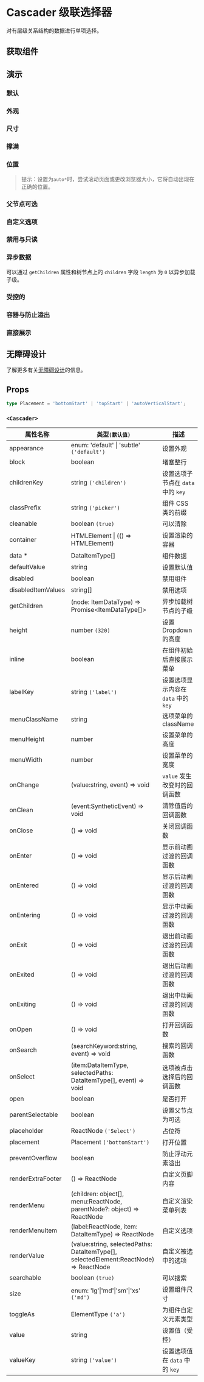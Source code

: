 # Cascader 级联选择器

对有层级关系结构的数据进行单项选择。

## 获取组件

<!--{include:(components/cascader/fragments/import.md)}-->

## 演示

### 默认

<!--{include:`basic.md`}-->

### 外观

<!--{include:`appearance.md`}-->

### 尺寸

<!--{include:`size.md`}-->

### 撑满

<!--{include:`block.md`}-->

### 位置

<!--{include:`placement.md`}-->

> 提示：设置为`auto*`时，尝试滚动页面或更改浏览器大小，它将自动出现在正确的位置。

### 父节点可选

<!--{include:`parent-selectable.md`}-->

### 自定义选项

<!--{include:`custom.md`}-->

### 禁用与只读

<!--{include:`disabled.md`}-->

### 异步数据

可以通过 `getChildren` 属性和树节点上的 `children` 字段 `length` 为 `0` 以异步加载子级。

<!--{include:`async.md`}-->

### 受控的

<!--{include:`controlled.md`}-->

### 容器与防止溢出

<!--{include:`container.md`}-->

### 直接展示

<!--{include:`inline.md`}-->

## 无障碍设计

了解更多有关[无障碍设计](../guide/accessibility)的信息。

## Props

<!--{include:(_common/types/data-item-type.md)}-->

```ts
type Placement = 'bottomStart' | 'topStart' | 'autoVerticalStart';
```

### `<Cascader>`

| 属性名称           | 类型`(默认值)`                                                                        | 描述                                 |
| ------------------ | ------------------------------------------------------------------------------------- | ------------------------------------ |
| appearance         | enum: 'default' &#124; 'subtle' `('default')`                                         | 设置外观                             |
| block              | boolean                                                                               | 堵塞整行                             |
| childrenKey        | string `('children')`                                                                 | 设置选项子节点在 `data` 中的 `key`   |
| classPrefix        | string `('picker')`                                                                   | 组件 CSS 类的前缀                    |
| cleanable          | boolean `(true)`                                                                      | 可以清除                             |
| container          | HTMLElement &#124; (() => HTMLElement)                                                | 设置渲染的容器                       |
| data \*            | DataItemType[]                                                                        | 组件数据                             |
| defaultValue       | string                                                                                | 设置默认值                           |
| disabled           | boolean                                                                               | 禁用组件                             |
| disabledItemValues | string[]                                                                              | 禁用选项                             |
| getChildren        | (node: ItemDataType) => Promise&lt;ItemDataType[]&gt;                                 | 异步加载树节点的子级                 |
| height             | number `(320)`                                                                        | 设置 Dropdown 的高度                 |
| inline             | boolean                                                                               | 在组件初始后直接展示菜单             |
| labelKey           | string `('label')`                                                                    | 设置选项显示内容在 `data` 中的 `key` |
| menuClassName      | string                                                                                | 选项菜单的 className                 |
| menuHeight         | number                                                                                | 设置菜单的高度                       |
| menuWidth          | number                                                                                | 设置菜单的宽度                       |
| onChange           | (value:string, event) => void                                                         | `value` 发生改变时的回调函数         |
| onClean            | (event:SyntheticEvent) => void                                                        | 清除值后的回调函数                   |
| onClose            | () => void                                                                            | 关闭回调函数                         |
| onEnter            | () => void                                                                            | 显示前动画过渡的回调函数             |
| onEntered          | () => void                                                                            | 显示后动画过渡的回调函数             |
| onEntering         | () => void                                                                            | 显示中动画过渡的回调函数             |
| onExit             | () => void                                                                            | 退出前动画过渡的回调函数             |
| onExited           | () => void                                                                            | 退出后动画过渡的回调函数             |
| onExiting          | () => void                                                                            | 退出中动画过渡的回调函数             |
| onOpen             | () => void                                                                            | 打开回调函数                         |
| onSearch           | (searchKeyword:string, event) => void                                                 | 搜索的回调函数                       |
| onSelect           | (item:DataItemType, selectedPaths: DataItemType[], event) => void                     | 选项被点击选择后的回调函数           |
| open               | boolean                                                                               | 是否打开                             |
| parentSelectable   | boolean                                                                               | 设置父节点为可选                     |
| placeholder        | ReactNode `('Select')`                                                                | 占位符                               |
| placement          | Placement `('bottomStart')`                                                           | 打开位置                             |
| preventOverflow    | boolean                                                                               | 防止浮动元素溢出                     |
| renderExtraFooter  | () => ReactNode                                                                       | 自定义页脚内容                       |
| renderMenu         | (children: object[], menu:ReactNode, parentNode?: object) => ReactNode                | 自定义渲染菜单列表                   |
| renderMenuItem     | (label:ReactNode, item: DataItemType) => ReactNode                                    | 自定义选项                           |
| renderValue        | (value:string, selectedPaths: DataItemType[], selectedElement:ReactNode) => ReactNode | 自定义被选中的选项                   |
| searchable         | boolean `(true)`                                                                      | 可以搜索                             |
| size               | enum: 'lg'&#124;'md'&#124;'sm'&#124;'xs' `('md')`                                     | 设置组件尺寸                         |
| toggleAs           | ElementType `('a')`                                                                   | 为组件自定义元素类型                 |
| value              | string                                                                                | 设置值（受控）                       |
| valueKey           | string `('value')`                                                                    | 设置选项值在 `data` 中的 `key`       |
